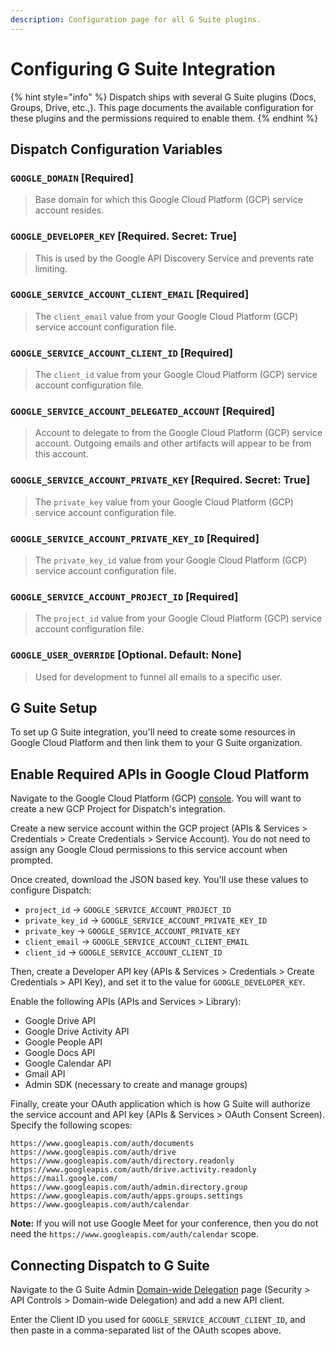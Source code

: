 ```yaml
---
description: Configuration page for all G Suite plugins.
---
```


# Configuring G Suite Integration

{% hint style="info" %}
Dispatch ships with several G Suite plugins \(Docs, Groups, Drive, etc.,\). This page documents the available configuration
for these plugins and the permissions required to enable them.
{% endhint %}

## Dispatch Configuration Variables

### `GOOGLE_DOMAIN` \[Required\]

> Base domain for which this Google Cloud Platform \(GCP\) service account resides.

### `GOOGLE_DEVELOPER_KEY` \[Required. Secret: True\]

> This is used by the Google API Discovery Service and prevents rate limiting.

### `GOOGLE_SERVICE_ACCOUNT_CLIENT_EMAIL` \[Required\]

> The `client_email` value from your Google Cloud Platform \(GCP\) service account configuration file.

### `GOOGLE_SERVICE_ACCOUNT_CLIENT_ID` \[Required\]

> The `client_id` value from your Google Cloud Platform \(GCP\) service account configuration file.

### `GOOGLE_SERVICE_ACCOUNT_DELEGATED_ACCOUNT` \[Required\]

> Account to delegate to from the Google Cloud Platform \(GCP\) service account.
> Outgoing emails and other artifacts will appear to be from this account.

### `GOOGLE_SERVICE_ACCOUNT_PRIVATE_KEY` \[Required. Secret: True\]

> The `private_key` value from your Google Cloud Platform \(GCP\) service account configuration file.

### `GOOGLE_SERVICE_ACCOUNT_PRIVATE_KEY_ID` \[Required\]

> The `private_key_id` value from your Google Cloud Platform \(GCP\) service account configuration file.

### `GOOGLE_SERVICE_ACCOUNT_PROJECT_ID` \[Required\]

> The `project_id` value from your Google Cloud Platform \(GCP\) service account configuration file.

### `GOOGLE_USER_OVERRIDE` \[Optional. Default: None\]

> Used for development to funnel all emails to a specific user.

## G Suite Setup

To set up G Suite integration, you'll need to create some resources in Google Cloud Platform and then link them to your
G Suite organization.

## Enable Required APIs in Google Cloud Platform

Navigate to the Google Cloud Platform \(GCP\) [console](https://console.cloud.google.com/). You will want to
create a new GCP Project for Dispatch's integration.

Create a new service account within the GCP project \(APIs & Services &gt; Credentials &gt; Create Credentials &gt; Service Account\).
You do not need to assign any Google Cloud permissions to this service account when prompted.

Once created, download the JSON based key. You'll use these values to configure Dispatch:

- `project_id` -&gt; `GOOGLE_SERVICE_ACCOUNT_PROJECT_ID`
- `private_key_id` -&gt; `GOOGLE_SERVICE_ACCOUNT_PRIVATE_KEY_ID`
- `private_key` -&gt; `GOOGLE_SERVICE_ACCOUNT_PRIVATE_KEY`
- `client_email` -&gt; `GOOGLE_SERVICE_ACCOUNT_CLIENT_EMAIL`
- `client_id` -&gt; `GOOGLE_SERVICE_ACCOUNT_CLIENT_ID`

Then, create a Developer API key \(APIs & Services &gt; Credentials &gt; Create Credentials &gt; API Key\), and set it to the value for `GOOGLE_DEVELOPER_KEY`.

Enable the following APIs \(APIs and Services &gt; Library\):

- Google Drive API
- Google Drive Activity API
- Google People API
- Google Docs API
- Google Calendar API
- Gmail API
- Admin SDK \(necessary to create and manage groups\)

Finally, create your OAuth application which is how G Suite will authorize the service account and API key \(APIs & Services &gt; OAuth Consent Screen\).
Specify the following scopes:

```text
https://www.googleapis.com/auth/documents
https://www.googleapis.com/auth/drive
https://www.googleapis.com/auth/directory.readonly
https://www.googleapis.com/auth/drive.activity.readonly
https://mail.google.com/
https://www.googleapis.com/auth/admin.directory.group
https://www.googleapis.com/auth/apps.groups.settings
https://www.googleapis.com/auth/calendar
```

**Note:** If you will not use Google Meet for your conference, then you do not need the `https://www.googleapis.com/auth/calendar` scope.

## Connecting Dispatch to G Suite

Navigate to the G Suite Admin [Domain-wide Delegation](https://admin.google.com/ac/owl/domainwidedelegation) page
\(Security &gt; API Controls &gt; Domain-wide Delegation\) and add a new API client.

Enter the Client ID you used for `GOOGLE_SERVICE_ACCOUNT_CLIENT_ID`, and then paste in a comma-separated list of the OAuth scopes above.
